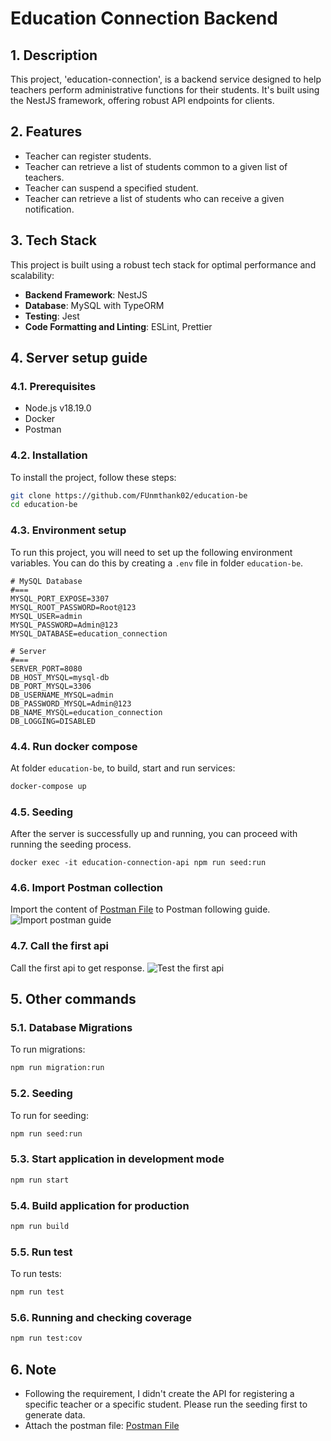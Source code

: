 # Education Connection Backend

## 1. Description
This project, 'education-connection', is a backend service designed to help teachers perform administrative functions for their students. It's built using the NestJS framework, offering robust API endpoints for clients.

## 2. Features
- Teacher can register students.
- Teacher can retrieve a list of students common to a given list of teachers.
- Teacher can suspend a specified student.
- Teacher can retrieve a list of students who can receive a given notification.

## 3. Tech Stack
This project is built using a robust tech stack for optimal performance and scalability:

- **Backend Framework**: NestJS
- **Database**: MySQL with TypeORM
- **Testing**: Jest
- **Code Formatting and Linting**: ESLint, Prettier

## 4. Server setup guide
### 4.1. Prerequisites
- Node.js v18.19.0
- Docker
- Postman

### 4.2. Installation
To install the project, follow these steps:

```bash
git clone https://github.com/FUnmthank02/education-be
cd education-be
```

### 4.3. Environment setup

To run this project, you will need to set up the following environment variables. You can do this by creating a `.env` file in folder `education-be`.
```plaintext
# MySQL Database
#===
MYSQL_PORT_EXPOSE=3307
MYSQL_ROOT_PASSWORD=Root@123
MYSQL_USER=admin
MYSQL_PASSWORD=Admin@123
MYSQL_DATABASE=education_connection

# Server
#===
SERVER_PORT=8080
DB_HOST_MYSQL=mysql-db
DB_PORT_MYSQL=3306
DB_USERNAME_MYSQL=admin
DB_PASSWORD_MYSQL=Admin@123
DB_NAME_MYSQL=education_connection
DB_LOGGING=DISABLED
```

### 4.4. Run docker compose
At folder `education-be`, to build, start and run services:
```bash
docker-compose up
```

### 4.5. Seeding

After the server is successfully up and running, you can proceed with running the seeding process.
```
docker exec -it education-connection-api npm run seed:run
```

### 4.6. Import Postman collection
Import the content of [Postman File](./education-be.postman_collection.json) to Postman following guide.
![Import postman guide](./images/import-postman-guide.png)


### 4.7. Call the first api
Call the first api to get response.
![Test the first api](./images/test-first-api.png)

## 5. Other commands

### 5.1. Database Migrations
To run migrations:
```bash
npm run migration:run
```

### 5.2. Seeding
To run for seeding:
```bash
npm run seed:run
```
### 5.3. Start application in development mode
```bash
npm run start
```
### 5.4. Build application for production
```bash
npm run build
```

### 5.5. Run test
To run tests:
```bash
npm run test
```

### 5.6. Running and checking coverage
```bash
npm run test:cov
```

## 6. Note
- Following the requirement, I didn't create the API for registering a specific teacher or a specific student. Please run the seeding first to generate data. 
- Attach the postman file: [Postman File](./education-connection.postman_collection.json)